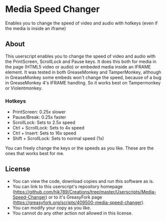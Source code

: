 # Media Speed Changer

Enables you to change the speed of video and audio with hotkeys (even if the media is inside an iframe)

## About

This userscript enables you to change the speed of video and audio with the PrintScreen, ScrollLock and Pause keys. It does this both for media in the page (HTML5 video or audio) or embeded media inside an IFRAME element. It was tested in both GreaseMonkey and TamperMonkey, although in GreaseMonkey some embeds won't change the speed, because of a bug in GreaseMonkey 4's IFRAME handling. So it works best on Tampermonkey or Violentmonkey.

### Hotkeys

- PrintScreen: 0.25x slower
- Pause/Break: 0.25x faster
- ScrollLock: Sets to 2.5x speed
- Ctrl + ScrollLock: Sets to 4x speed
- Ctrl + Insert: Sets to 16x speed
- Shift + ScrollLock: Sets to normal speed (1x)

You can freely change the keys or the speeds as you like. These are the ones that works best for me.

## License

- You can view the code, download copies and run this software as is.
- You can link to this userscript's repository homepage (https://github.com/hjk789/Creations/tree/master/Userscripts/Media-Speed-Changer) or to it's GreasyFork page (https://greasyfork.org/scripts/409500-media-speed-changer). 
- You can modify your copy as you like.
- You cannot do any other action not allowed in this license.  
